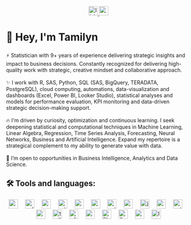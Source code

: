 <p align="right"></p>

###

<div align="center">
  <a href="https://www.linkedin.com/in/tamilyn/" target="_blank">
    <img src="https://img.shields.io/static/v1?message=linkedin&logo=linkedin&label=&color=0077B5&logoColor=white&labelColor=12100E&style=for-the-badge" height="25" alt="linkedin logo"  />
  </a>
  <a href="https://www.youtube.com/@TamilynLima" target="_blank">
    <img src="https://img.shields.io/static/v1?message=Youtube&logo=youtube&label=&color=FF0000&logoColor=white&labelColor=&style=for-the-badge" height="25" alt="youtube logo"  />
  </a>
</div>

###

<p align="left"></p>

###

<h1 align="left">👋 Hey, I'm Tamilyn</h1>

###

<p align="left">⚡ Statistician with 9+ years of experience delivering strategic insights and impact to business decisions. Constantly recognized for delivering high-quality work with strategic, creative mindset and collaborative approach.<br><br>✨ I work with R, SAS, Python, SQL (SAS, BigQuery, TERADATA, PostgreSQL), cloud computing, automations, data-visualization and dashboards (Excel, Power BI, Looker Studio), statistical analyses and models for performance evaluation, KPI monitoring and data-driven strategic decision-making support.<br><br>🔥 I'm driven by curiosity, optimization and continuous learning. I seek deepening statistical and computational techniques in Machine Learning, Linear Algebra, Regression, Time Series Analysis, Forecasting, Neural Networks, Business and Artificial Intelligence. Expand my repertoire is a strategical complement to my ability to generate value with data.<br><br>🚀 I’m open to opportunities in Business Intelligence, Analytics and Data Science.</p>

###

<h3 align="left"></h3>

###

<h2 align="left">🛠 Tools and languages:</h2>

###

<div align="center">
  <img src="https://cdn.jsdelivr.net/gh/devicons/devicon/icons/spss/spss-original.svg" height="25" alt="spss logo"  />
  <img width="12" />
  <img src="https://cdn.jsdelivr.net/gh/devicons/devicon/icons/cplusplus/cplusplus-original.svg" height="25" alt="cplusplus logo"  />
  <img width="12" />
  <img src="https://cdn.jsdelivr.net/gh/devicons/devicon/icons/r/r-original.svg" height="25" alt="r logo"  />
  <img width="12" />
  <img src="https://cdn.jsdelivr.net/gh/devicons/devicon/icons/rstudio/rstudio-original.svg" height="25" alt="rstudio logo"  />
  <img width="12" />
  <img src="https://cdn.jsdelivr.net/gh/devicons/devicon/icons/postgresql/postgresql-original.svg" height="25" alt="postgresql logo"  />
  <img width="12" />
  <img src="https://cdn.jsdelivr.net/gh/devicons/devicon/icons/googlecloud/googlecloud-original.svg" height="25" alt="googlecloud logo"  />
  <img width="12" />
  <img src="https://cdn.jsdelivr.net/gh/devicons/devicon/icons/python/python-original.svg" height="25" alt="python logo"  />
  <img width="12" />
  <img src="https://cdn.jsdelivr.net/gh/devicons/devicon/icons/pandas/pandas-original.svg" height="25" alt="pandas logo"  />
  <img width="12" />
  <img src="https://cdn.jsdelivr.net/gh/devicons/devicon/icons/jupyter/jupyter-original.svg" height="25" alt="jupyter logo"  />
  <img width="12" />
  <img src="https://cdn.jsdelivr.net/gh/devicons/devicon/icons/numpy/numpy-original.svg" height="25" alt="numpy logo"  />
  <img width="12" />
  <img src="https://cdn.jsdelivr.net/gh/devicons/devicon/icons/pytest/pytest-original.svg" height="25" alt="pytest logo"  />
  <img width="12" />
  <img src="https://cdn.jsdelivr.net/gh/devicons/devicon/icons/vscode/vscode-original.svg" height="25" alt="vscode logo"  />
  <img width="12" />
  <img src="https://cdn.jsdelivr.net/gh/devicons/devicon/icons/trello/trello-plain.svg" height="25" alt="trello logo"  />
  <img width="12" />
  <img src="https://cdn.simpleicons.org/clickup/716bfc" height="25" alt="clickup logo"  />
  <img width="12" />
  <img src="https://cdn.simpleicons.org/anaconda/44A833" height="25" alt="anaconda logo"  />
  <img width="12" />
  <img src="https://cdn.jsdelivr.net/gh/devicons/devicon/icons/filezilla/filezilla-plain.svg" height="25" alt="filezilla logo"  />
  <img width="12" />
  <img src="https://cdn.jsdelivr.net/gh/devicons/devicon/icons/figma/figma-original.svg" height="25" alt="figma logo"  />
  <img width="12" />
  <img src="https://cdn.jsdelivr.net/gh/devicons/devicon/icons/canva/canva-original.svg" height="25" alt="canva logo"  />
  <img width="12" />
  <img src="https://skillicons.dev/icons?i=latex" height="25" alt="latex logo"  />
</div>

###

<div align="center">
</div>

###
